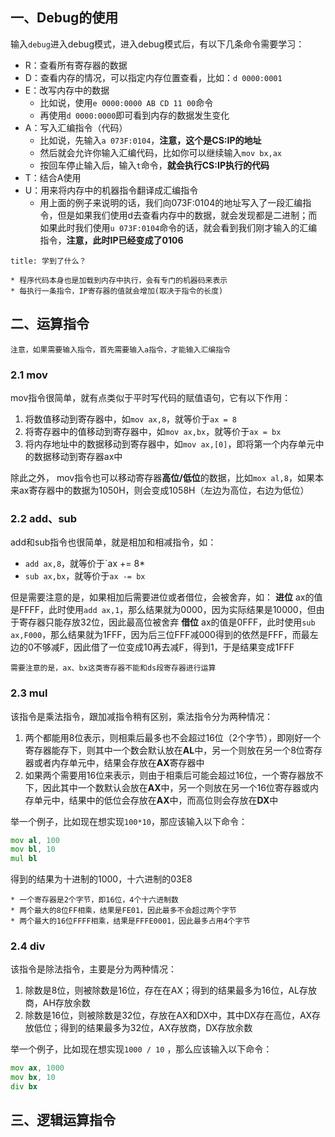 ## 一、Debug的使用
输入`debug`进入debug模式，进入debug模式后，有以下几条命令需要学习：
* R：查看所有寄存器的数据
* D：查看内存的情况，可以指定内存位置查看，比如：`d 0000:0001`
* E：改写内存中的数据
	* 比如说，使用`e 0000:0000 AB CD 11 00`命令
	* 再使用`d 0000:0000`即可看到内存的数据发生变化
* A：写入汇编指令（代码）
	* 比如说，先输入`a 073F:0104`，**注意，这个是CS:IP的地址**
	* 然后就会允许你输入汇编代码，比如你可以继续输入`mov bx,ax`
	* 按回车停止输入后，输入`t`命令，**就会执行CS:IP执行的代码**
* T：结合A使用
* U：用来将内存中的机器指令翻译成汇编指令
	* 用上面的例子来说明的话，我们向073F:0104的地址写入了一段汇编指令，但是如果我们使用d去查看内存中的数据，就会发现都是二进制；而如果此时我们使用`u 073F:0104`命令的话，就会看到我们刚才输入的汇编指令，**注意，此时IP已经变成了0106**
```ad-note
title: 学到了什么？

* 程序代码本身也是加载到内存中执行，会有专门的机器码来表示
* 每执行一条指令，IP寄存器的值就会增加(取决于指令的长度)
```
## 二、运算指令
```ad-warning
注意，如果需要输入指令，首先需要输入a指令，才能输入汇编指令
```
### 2.1 mov
mov指令很简单，就有点类似于平时写代码的赋值语句，它有以下作用：
1. 将数值移动到寄存器中，如`mov ax,8`，就等价于`ax = 8`
2. 将寄存器中的值移动到寄存器中，如`mov ax,bx`，就等价于`ax = bx`
3. 将内存地址中的数据移动到寄存器中，如`mov ax,[0]`，即将第一个内存单元中的数据移动到寄存器ax中

除此之外， mov指令也可以移动寄存器**高位/低位**的数据，比如`mox al,8`，如果本来ax寄存器中的数据为1050H，则会变成1058H（左边为高位，右边为低位）
### 2.2 add、sub
add和sub指令也很简单，就是相加和相减指令，如：
* `add ax,8`，就等价于`ax += 8*
* `sub ax,bx`，就等价于`ax -= bx`

但是需要注意的是，如果相加后需要进位或者借位，会被舍弃，如：
**进位**
ax的值是FFFF，此时使用`add ax,1`，那么结果就为0000，因为实际结果是10000，但由于寄存器只能存放32位，因此最高位被舍弃
**借位**
ax的值是0FFF，此时使用`sub ax,F000`，那么结果就为1FFF，因为后三位FFF减000得到的依然是FFF，而最左边的0不够减F，因此借了一位变成10再去减F，得到1，于是结果变成1FFF
```ad-note
需要注意的是，ax、bx这类寄存器不能和ds段寄存器进行运算
```
### 2.3 mul
该指令是乘法指令，跟加减指令稍有区别，乘法指令分为两种情况：
1. 两个都能用8位表示，则相乘后最多也不会超过16位（2个字节），即刚好一个寄存器能存下，则其中一个数会默认放在**AL**中，另一个则放在另一个8位寄存器或者内存单元中，结果会存放在**AX**寄存器中
2. 如果两个需要用16位来表示，则由于相乘后可能会超过16位，一个寄存器放不下，因此其中一个数默认会放在**AX**中，另一个则放在另一个16位寄存器或内存单元中，结果中的低位会存放在**AX**中，而高位则会存放在**DX**中

举一个例子，比如现在想实现`100*10`，那应该输入以下命令：
```asm fold
mov al, 100
mov bl, 10
mul bl
```
得到的结果为十进制的1000，十六进制的03E8
```ad-note
* 一个寄存器是2个字节，即16位，4个十六进制数
* 两个最大的8位FF相乘，结果是FE01，因此最多不会超过两个字节
* 两个最大的16位FFFF相乘，结果是FFFE0001，因此最多占用4个字节
```

### 2.4 div
该指令是除法指令，主要是分为两种情况：
1. 除数是8位，则被除数是16位，存在在AX；得到的结果最多为16位，AL存放商，AH存放余数
2. 除数是16位，则被除数是32位，存放在AX和DX中，其中DX存在高位，AX存放低位；得到的结果最多为32位，AX存放商，DX存放余数

举一个例子，比如现在想实现`1000 / 10` ，那么应该输入以下命令：
```asm fold
mov ax, 1000
mov bx, 10
div bx
```

## 三、逻辑运算指令
